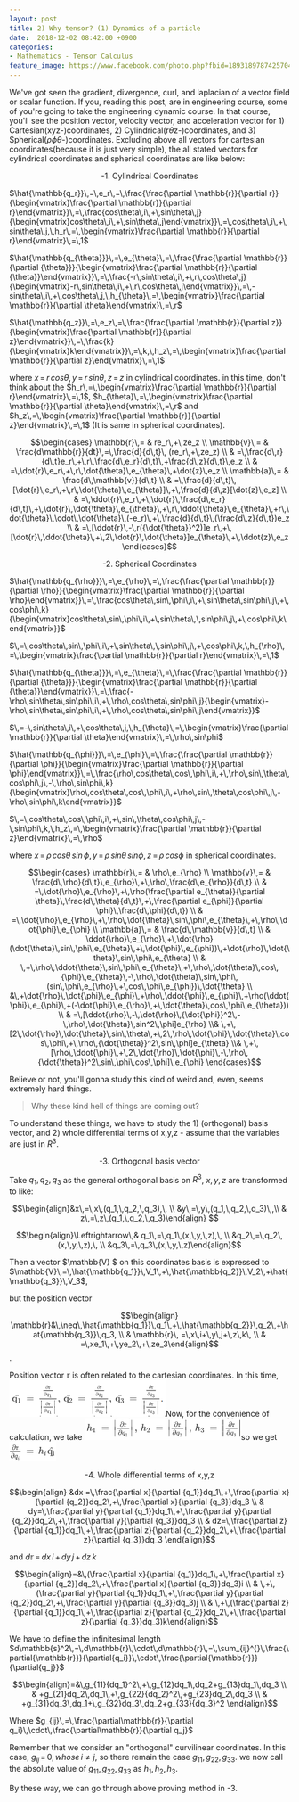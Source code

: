 ```yaml
---
layout: post
title: 2) Why tensor? (1) Dynamics of a particle
date:  2018-12-02 08:42:00 +0900
categories:
- Mathematics - Tensor Calculus
feature_image: https://www.facebook.com/photo.php?fbid=1893189787425704&set=a.1893187554092594&type=3&theater
---
```

We've got seen the gradient, divergence, curl, and laplacian of a vector field or scalar function. If you, reading this post, are in engineering course, some of you're going to take the engineering dynamic course. In that course, you'll see the position vector, velocity vector, and acceleration vector for 1) Cartesian(xyz-)coordinates, 2) Cylindrical(r$\theta$z-)coordinates, and 3) Spherical($\rho\phi\theta$-)coordinates. Excluding above all vectors for cartesian coordinates(because it is just very simple), the all stated vectors for cylindrical coordinates and spherical coordinates are like below:

<center>-1. Cylindrical Coordinates</center>

$\hat{\mathbb{q_r}}\,=\,e_r\,=\,\frac{\frac{\partial \mathbb{r}}{\partial r}}{\begin{vmatrix}\frac{\partial \mathbb{r}}{\partial r}\end{vmatrix}}\,=\,\frac{cos\theta\,i\,+\,sin\theta\,j}{\begin{vmatrix}cos\theta\,i\,+\,sin\theta\,j\end{vmatrix}}\,=\,cos\theta\,i\,+\,sin\theta\,j,\,h_r\,=\,\begin{vmatrix}\frac{\partial \mathbb{r}}{\partial r}\end{vmatrix}\,=\,1$

$\hat{\mathbb{q_{\theta}}}\,=\,e_{\theta}\,=\,\frac{\frac{\partial \mathbb{r}}{\partial {\theta}}}{\begin{vmatrix}\frac{\partial \mathbb{r}}{\partial {\theta}}\end{vmatrix}}\,=\,\frac{-r\,sin\theta\,i\,+\,r\,cos\theta\,j}{\begin{vmatrix}-r\,sin\theta\,i\,+\,r\,cos\theta\,j\end{vmatrix}}\,=\,-sin\theta\,i\,+\,cos\theta\,j,\,h_{\theta}\,=\,\begin{vmatrix}\frac{\partial \mathbb{r}}{\partial \theta}\end{vmatrix}\,=\,r$

$\hat{\mathbb{q_z}}\,=\,e_z\,=\,\frac{\frac{\partial \mathbb{r}}{\partial z}}{\begin{vmatrix}\frac{\partial \mathbb{r}}{\partial z}\end{vmatrix}}\,=\,\frac{k}{\begin{vmatrix}k\end{vmatrix}}\,=\,k,\,h_z\,=\,\begin{vmatrix}\frac{\partial \mathbb{r}}{\partial z}\end{vmatrix}\,=\,1$

where $x\,=\,r\,cos\theta,\,y\,=\,r\,sin\theta,\,z\,=\,z$ in cylindrical coordinates. in this time, don't think about the  $h_r\,=\,\begin{vmatrix}\frac{\partial \mathbb{r}}{\partial r}\end{vmatrix}\,=\,1$, $h_{\theta}\,=\,\begin{vmatrix}\frac{\partial \mathbb{r}}{\partial \theta}\end{vmatrix}\,=\,r$ and $h_z\,=\,\begin{vmatrix}\frac{\partial \mathbb{r}}{\partial z}\end{vmatrix}\,=\,1$ (It is same in spherical coordinates).

$$\begin{cases} \mathbb{r}\,= & re_r\,+\,ze_z \\ \mathbb{v}\,= & \frac{d\mathbb{r}}{dt}\,=\,\frac{d}{d\,t}\,
(re_r\,+\,ze_z) \\ & =\,\frac{d\,r}{d\,t}e_r\,+\,r\,\frac{d\,e_r}{d\,t}\,+\frac{d\,z}{d\,t}\,e_z \\ & =\,\dot{r}\,e_r\,+\,r\,\dot{\theta}\,e_{\theta}\,+\dot{z}\,e_z \\ \mathbb{a}\,= & \frac{d\,\mathbb{v}}{d\,t} \\ & =\,\frac{d}{d\,t}\,[\dot{r}\,e_r\,+\,r\,\dot{\theta}\,e_{\theta}]\,+\,\frac{d}{d\,z}[\dot{z}\,e_z] \\ & =\,\ddot{r}\,e_r\,+\,\dot{r}\,\frac{d\,e_r}{d\,t}\,+\,\dot{r}\,\dot{\theta}\,e_{\theta}\,+\,r\,\ddot{\theta}\,e_{\theta}\,+r\,\dot{\theta}\,\cdot\,\dot{\theta}\,(-e_r)\,+\,\frac{d}{d\,t}\,(\frac{d\,z}{d\,t})e_z \\ & =\,[\ddot{r}\,-\,r({\dot{\theta}}^2)]e_r\,+\,[\dot{r}\,\ddot{\theta}\,+\,2\,\dot{r}\,\dot{\theta}]e_{\theta}\,+\,\ddot{z}\,e_z \end{cases}$$

<center>-2. Spherical Coordinates</center>

$\hat{\mathbb{q_{\rho}}}\,=\,e_{\rho}\,=\,\frac{\frac{\partial \mathbb{r}}{\partial \rho}}{\begin{vmatrix}\frac{\partial \mathbb{r}}{\partial \rho}\end{vmatrix}}\,=\,\frac{cos\theta\,sin\,\phi\,i\,+\,sin\theta\,sin\phi\,j\,+\,cos\phi\,k}{\begin{vmatrix}cos\theta\,sin\,\phi\,i\,+\,sin\theta\,\,sin\phi\,j\,+\,cos\phi\,k\end{vmatrix}}$

$\,=\,cos\theta\,sin\,\phi\,i\,+\,sin\theta\,\,sin\phi\,j\,+\,cos\phi\,k,\,h_{\rho}\,=\,\begin{vmatrix}\frac{\partial \mathbb{r}}{\partial r}\end{vmatrix}\,=\,1$

$\hat{\mathbb{q_{\theta}}}\,=\,e_{\theta}\,=\,\frac{\frac{\partial \mathbb{r}}{\partial {\theta}}}{\begin{vmatrix}\frac{\partial \mathbb{r}}{\partial {\theta}}\end{vmatrix}}\,=\,\frac{-\rho\,sin\theta\,sin\phi\,i\,+\,\rho\,cos\theta\,sin\phi\,j}{\begin{vmatrix}-\rho\,sin\theta\,sin\phi\,i\,+\,\rho\,cos\theta\,sin\phi\,j\end{vmatrix}}$

$\,=-\,sin\theta\,i\,+\,cos\theta\,j,\,h_{\theta}\,=\,\begin{vmatrix}\frac{\partial \mathbb{r}}{\partial \theta}\end{vmatrix}\,=\,\rho\,sin\phi$

$\hat{\mathbb{q_{\phi}}}\,=\,e_{\phi}\,=\,\frac{\frac{\partial \mathbb{r}}{\partial \phi}}{\begin{vmatrix}\frac{\partial \mathbb{r}}{\partial \phi}\end{vmatrix}}\,=\,\frac{\rho\,cos\theta\,cos\,\phi\,i\,+\,\rho\,sin\,\theta\,cos\phi\,j\,-\,\rho\,sin\phi\,k}{\begin{vmatrix}\rho\,cos\theta\,cos\,\phi\,i\,+\rho\,sin\,\theta\,cos\phi\,j\,-\rho\,sin\phi\,k\end{vmatrix}}$

$\,=\,cos\theta\,cos\,\phi\,i\,+\,sin\,\theta\,cos\phi\,j\,-\,sin\phi\,k,\,h_z\,=\,\begin{vmatrix}\frac{\partial \mathbb{r}}{\partial z}\end{vmatrix}\,=\,\rho$

where $x\,=\,\rho\,cos\theta\,sin\,\phi,\,y\,=\,\rho\,sin\theta\,sin\phi,\,z\,=\,\rho\,cos\phi$ in spherical coordinates.

$$\begin{cases} \mathbb{r}\,= & \rho\,e_{\rho} \\ \mathbb{v}\,= & \frac{d\,\rho}{d\,t}\,e_{\rho}\,+\,\rho\,\frac{d\,e_{\rho}}{d\,t} \\  & =\,\dot{\rho}\,e_{\rho}\,+\,\rho(\frac{\partial e_{\theta}}{\partial \theta}\,\frac{d\,\theta}{d\,t}\,+\,\frac{\partial e_{\phi}}{\partial \phi}\,\frac{d\,\phi}{d\,t}) \\ & =\,\dot{\rho}\,e_{\rho}\,+\,\rho\,\dot{\theta}\,sin\,\phi\,e_{\theta}\,+\,\rho\,\dot{\phi}\,e_{\phi} \\ \mathbb{a}\,= & \frac{d\,\mathbb{v}}{d\,t} \\ & \ddot{\rho}\,e_{\rho}\,+\,\dot{\rho}(\dot{\theta}\,sin\,\phi\,e_{\theta}\,+\,\dot{\phi}\,e_{\phi})\,+\dot{\rho}\,\dot{\theta}\,sin\,\phi\,e_{\theta} \\ & \,+\,\rho\,\ddot{\theta}\,sin\,\phi\,e_{\theta}\,+\,\rho\,\dot{\theta}\,cos\,{\phi}\,e_{\theta}\,-\,\rho\,\dot{\theta}\,sin\,\phi\,(sin\,\phi\,e_{\rho}\,+\,cos\,\phi\,e_{\phi})\,\dot{\theta} \\ &\,+\dot{\rho}\,\dot{\phi}\,e_{\phi}\,+\rho\,\ddot{\phi}\,e_{\phi}\,+\rho(\ddot{\phi}\,e_{\phi}\,+(-\dot{\phi}\,e_{\rho}\,+\,\dot{\theta}\,cos\,\phi\,e_{\theta})) \\ & =\,[\ddot{\rho}\,-\,\dot{\rho}\,{\dot{\phi}}^2\,-\,\rho\,\dot{\theta}\,sin^2\,\phi]e_{\rho} \\& \,+\,[2\,\dot{\rho}\,\dot{\theta}\,sin\,\theta\,+\,2\,\rho\,\dot{\phi}\,\dot{\theta}\,cos\,\phi\,+\,\rho\,{\dot{\theta}}^2\,sin\,\phi]e_{\theta} \\& \,+\,[\rho\,\ddot{\phi}\,+\,2\,\dot{\rho}\,\dot{\phi}\,-\,\rho\,{\dot{\theta}}^2\,sin\,\phi\,cos\,\phi]\,e_{\phi} \end{cases}$$

Believe or not, you'll gonna study this kind of weird and, even, seems extremely hard things. 

> Why these kind hell of things are coming out?

To understand these things, we have to study the 1) (orthogonal) basis vector, and 2) whole differential terms of x,y,z - assume that the variables are just in $R^3$. 



<center>-3. Orthogonal basis vector</center>

Take $q_1, q_2, q_3$ as the general orthogonal basis on $R^3$, $x, y, z$ are transformed to like:

$$\begin{align}&x\,=\,x\,(q_1,\,q_2,\,q_3),\, \\ &y\,=\,y\,(q_1,\,q_2,\,q_3)\,,\\ & z\,=\,z\,(q_1,\,q_2,\,q_3)\end{align} $$

$$\begin{align}\Leftrightarrow\,& q_1\,=\,q_1\,(x,\,y,\,z),\, \\ &q_2\,=\,q_2\,(x,\,y,\,z),\, \\ &q_3\,=\,q_3\,(x,\,y,\,z)\end{align}$$

Then a vector $\mathbb{V} $ on this coordinates basis is expressed to $\mathbb{V}\,=\,\hat{\mathbb{q_1}}\,V_1\,+\,\hat{\mathbb{q_2}}\,V_2\,+\hat{\mathbb{q_3}}\,V_3$, 

but the position vector 

$$\begin{align}  \mathbb{r}&\,\neq\,\hat{\mathbb{q_1}}\,q_1\,+\,\hat{\mathbb{q_2}}\,q_2\,+\hat{\mathbb{q_3}}\,q_3, \\ & \mathbb{r}\, =\,x\,i+\,y\,j+\,z\,k\, \\ & =\,xe_1\,+\,ye_2\,+\,ze_3\end{align}$$. 

Position vector $\mathbb{r}$ is often related to the cartesian coordinates. In this time, ![useful image](https://raw.githubusercontent.com/brandonkim12/brandonkim12.github.io/master/assets/1.PNG)Now, for the convenience of calculation, we take  ![useful image](https://raw.githubusercontent.com/brandonkim12/brandonkim12.github.io/master/assets/2.PNG)so we get ![useful image](https://raw.githubusercontent.com/brandonkim12/brandonkim12.github.io/master/assets/3.PNG)



<center>-4. Whole differential terms of x,y,z</center>



$$\begin{align} &dx =\,\frac{\partial x}{\partial {q_1}}dq_1\,+\,\frac{\partial x}{\partial {q_2}}dq_2\,+\,\frac{\partial x}{\partial {q_3}}dq_3 \\ & dy=\,\frac{\partial y}{\partial {q_1}}dq_1\,+\,\frac{\partial y}{\partial {q_2}}dq_2\,+\,\frac{\partial y}{\partial {q_3}}dq_3 \\ & dz=\,\frac{\partial z}{\partial {q_1}}dq_1\,+\,\frac{\partial z}{\partial {q_2}}dq_2\,+\,\frac{\partial z}{\partial {q_3}}dq_3 \end{align}$$



and  $d\mathbb{r}\,=\,dx\,i\,+\,dy\,j\,+\,dz\,k\,$ 

$$\begin{align}=&\,(\frac{\partial x}{\partial {q_1}}dq_1\,+\,\frac{\partial x}{\partial {q_2}}dq_2\,+\,\frac{\partial x}{\partial {q_3}}dq_3)i \\ & \,+\,(\frac{\partial y}{\partial {q_1}}dq_1\,+\,\frac{\partial y}{\partial {q_2}}dq_2\,+\,\frac{\partial y}{\partial {q_3}}dq_3)j \\ & \,+\,(\frac{\partial z}{\partial {q_1}}dq_1\,+\,\frac{\partial z}{\partial {q_2}}dq_2\,+\,\frac{\partial z}{\partial {q_3}}dq_3)k\end{align}$$

We have to define the infinitesimal length $d\mathbb{s}^2\,=\,d\mathbb{r}\,\cdot\,d\mathbb{r}\,=\,\sum_{ij}^{}\,\frac{\partial{\mathbb{r}}}{\partial{q_i}}\,\cdot\,\frac{\partial{\mathbb{r}}}{\partial{q_j}}$

$$\begin{align}=&\,g_{11}{dq_1}^2\,+\,g_{12}dq_1\,dq_2+g_{13}dq_1\,dq_3 \\ & +g_{21}dq_2\,dq_1\,+\,g_{22}{dq_2}^2\,+g_{23}dq_2\,dq_3 \\ & +g_{31}dq_3\,dq_1+\,g_{32}dq_3\,dq_2+g_{33}{dq_3}^2 \end{align}$$

Where $g_{ij}\,=\,\frac{\partial\mathbb{r}}{\partial q_i}\,\cdot\,\frac{\partial\mathbb{r}}{\partial q_j}$

Remember that we consider an "orthogonal" curvilinear coordinates. In this case, $g_{ij}\,=\,0, whose\,i ≠ j$, so there remain the case $g_{11},\,g_{22},\,g_{33}$. we now call the absolute value of $g_{11},\,g_{22},\,g_{33}$ as $h_1,\,h_2,\,h_3$.

By these way, we can go through above proving method in -3.